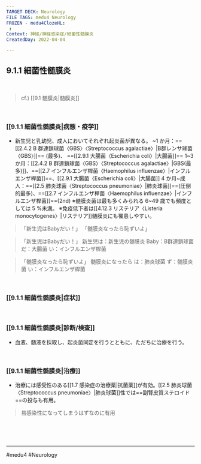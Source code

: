 ```yaml
---
TARGET DECK: Neurology
FILE TAGS: medu4 Neurology
FROZEN - medu4ClozeHL:
 : 
Context: 神経/神経感染症/細菌性髄膜炎
CreatedDay: 2022-04-04

---
```


## 9.1.1 細菌性髄膜炎

<br>

>cf.) [[9.1 髄膜炎|髄膜炎]]

<br>

### [[9.1.1 細菌性髄膜炎|病態・疫学]]
* 新生児と乳幼児、成人においてそれぞれ起炎菌が異なる。
~1 か月：==[[2.4.2 B 群連鎖球菌〈GBS〉〈Streptococcus agalactiae〉|B群レンサ球菌〈GBS〉]]== (最多)、 ==[[2.9.1 大腸菌〈Escherichia coli〉|大腸菌]]==
1~3 か月：[[2.4.2 B 群連鎖球菌〈GBS〉〈Streptococcus agalactiae〉|GBS(最多)]]、==[[2.7 インフルエンザ桿菌〈Haemophilus influenzae〉|インフルエンザ桿菌]]==、[[2.9.1 大腸菌〈Escherichia coli〉|大腸菌]]
4 か月~成人：==[[2.5 肺炎球菌〈Streptococcus pneumoniae〉|肺炎球菌]]==(圧倒的最多)、==[[2.7 インフルエンザ桿菌〈Haemophilus influenzae〉|インフルエンザ桿菌]]==(2nd)
※髄膜炎菌は最も多くみられる 6~49 歳でも頻度としては 5 %未満。
※免疫低下者は[[4.12.3 リステリア〈Listeria monocytogenes〉|リステリア]]髄膜炎にも罹患しやすい。
>「新生児はBabyだい！」
>「髄膜炎なったら恥ずいよ」
<!--ID: 1649070300402-->

>「新生児はBabyだい！」
新生児は：新生児の髄膜炎
Baby：B群連鎖球菌
だ：大腸菌
い：インフルエンザ桿菌

>「髄膜炎なったら恥ずいよ」
>髄膜炎になったら
>は：肺炎球菌
>ず：髄膜炎菌
>い：インフルエンザ桿菌


<br>

### [[9.1.1 細菌性髄膜炎|症状]]


<br>

### [[9.1.1 細菌性髄膜炎|診断/検査]]
* 血液、髄液を採取し、起炎菌同定を行うとともに、ただちに治療を行う。 


<br>

### [[9.1.1 細菌性髄膜炎|治療]]
* 治療には感受性のある[[1.7 感染症の治療薬|抗菌薬]]が有効。[[2.5 肺炎球菌〈Streptococcus pneumoniae〉|肺炎球菌]]性では==副腎皮質ステロイド==の投与も有用。
>易感染性になってしまうはずなのに有用
<!--ID: 1649070300409-->





<br><br><br>

---
#medu4 #Neurology 
